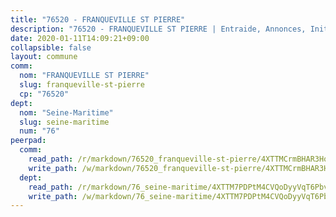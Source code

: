 ```yaml
---
title: "76520 - FRANQUEVILLE ST PIERRE"
description: "76520 - FRANQUEVILLE ST PIERRE | Entraide, Annonces, Initiatives"
date: 2020-01-11T14:09:21+09:00
collapsible: false
layout: commune
comm:
  nom: "FRANQUEVILLE ST PIERRE"
  slug: franqueville-st-pierre
  cp: "76520"
dept:
  nom: "Seine-Maritime"
  slug: seine-maritime
  num: "76"
peerpad:
  comm:
    read_path: /r/markdown/76520_franqueville-st-pierre/4XTTMCrmBHAR3HoZv55G321vs8GCNt9ExyWsQCVUWGDsiNtGp
    write_path: /w/markdown/76520_franqueville-st-pierre/4XTTMCrmBHAR3HoZv55G321vs8GCNt9ExyWsQCVUWGDsiNtGp-K3TgUUTRLuMxFRLdXaqt6kzSsJn5XwUHUGUjtAmRKFAGMshsjNwYEvZD6y9FDAkZwiqu7jp4GX4fsokmrHLGKg3QwnpNR5kfCTFVfokEY7TTnxP2xG5fMPtxkaRhCQ46zS1K8xMW
  dept:
    read_path: /r/markdown/76_seine-maritime/4XTTM7PDPtM4CVQoDyyVqT6Pbvj1SVtndpXJdTDsc7xwdMTdt
    write_path: /w/markdown/76_seine-maritime/4XTTM7PDPtM4CVQoDyyVqT6Pbvj1SVtndpXJdTDsc7xwdMTdt-K3TgUmo7Qwp8ZQz8qKFjC8WCY27ypEpX2c8BXeSV9rrPY1zRZn2SrYwkBXF8VnHkcepiXsccFfKHYuT2JNgSMXxLRaUGRu6o5B3BB15nZxEho97cTz3yC4eRTX4hZM1hcyAZrn8r
---
```


